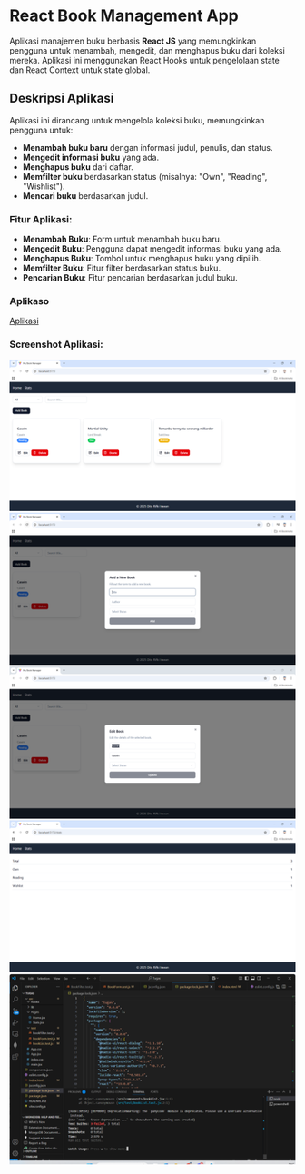 # React Book Management App

Aplikasi manajemen buku berbasis **React JS** yang memungkinkan pengguna untuk menambah, mengedit, dan menghapus buku dari koleksi mereka. Aplikasi ini menggunakan React Hooks untuk pengelolaan state dan React Context untuk state global.

## Deskripsi Aplikasi

Aplikasi ini dirancang untuk mengelola koleksi buku, memungkinkan pengguna untuk:
- **Menambah buku baru** dengan informasi judul, penulis, dan status.
- **Mengedit informasi buku** yang ada.
- **Menghapus buku** dari daftar.
- **Memfilter buku** berdasarkan status (misalnya: "Own", "Reading", "Wishlist").
- **Mencari buku** berdasarkan judul.

### Fitur Aplikasi:
- **Menambah Buku**: Form untuk menambah buku baru.
- **Mengedit Buku**: Pengguna dapat mengedit informasi buku yang ada.
- **Menghapus Buku**: Tombol untuk menghapus buku yang dipilih.
- **Memfilter Buku**: Fitur filter berdasarkan status buku.
- **Pencarian Buku**: Fitur pencarian berdasarkan judul buku.

### Aplikaso
[Aplikasi](https://dito-122140153-pertemuan3-1yqlacyur-dito-rifki-irawans-projects.vercel.app/)

### Screenshot Aplikasi:
![Home](public/Home.png)
![Add](public/Add.png)
![Edit](public/Edit.png)
![Stats](public/Stats.png)
![Test](public/Test.png)